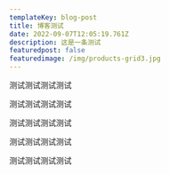```yaml
---
templateKey: blog-post
title: 博客测试
date: 2022-09-07T12:05:19.761Z
description: 这是一条测试
featuredpost: false
featuredimage: /img/products-grid3.jpg
---
```

测试测试测试测试



测试测试测试测试

测试测试测试测试

测试测试测试测试

测试测试测试测试
